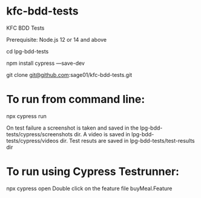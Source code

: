 # kfc-bdd-tests
KFC BDD Tests

Prerequisite: Node.js 12 or 14 and above

cd lpg-bdd-tests

npm install cypress —save-dev

git clone git@github.com:sage01/kfc-bdd-tests.git

# To run from command line:
npx cypress run 

On test failure a screenshot is taken and saved in the lpg-bdd-tests/cypress/screenshots dir.
A video is saved in lpg-bdd-tests/cypress/videos dir.
Test resuts are saved in lpg-bdd-tests/test-results dir

# To run using Cypress Testrunner:
npx cypress open
Double click on the feature file buyMeal.Feature
